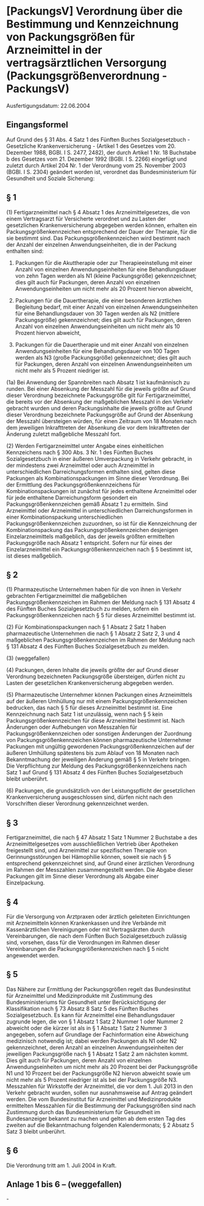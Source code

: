 # [PackungsV] Verordnung über die Bestimmung und Kennzeichnung von Packungsgrößen für Arzneimittel in der vertragsärztlichen Versorgung  (Packungsgrößenverordnung - PackungsV)

Ausfertigungsdatum: 22.06.2004

 

## Eingangsformel

Auf Grund des § 31 Abs. 4 Satz 1 des Fünften Buches Sozialgesetzbuch - Gesetzliche Krankenversicherung - (Artikel 1 des Gesetzes vom 20. Dezember 1988, BGBl. I S. 2477, 2482), der durch Artikel 1 Nr. 18 Buchstabe b des Gesetzes vom 21. Dezember 1992 (BGBl. I S. 2266) eingefügt und zuletzt durch Artikel 204 Nr. 1 der Verordnung vom 25. November 2003 (BGBl. I S. 2304) geändert worden ist, verordnet das Bundesministerium für Gesundheit und Soziale Sicherung:


## § 1

(1) Fertigarzneimittel nach § 4 Absatz 1 des Arzneimittelgesetzes, die von einem Vertragsarzt für Versicherte verordnet und zu Lasten der gesetzlichen Krankenversicherung abgegeben werden können, erhalten ein Packungsgrößenkennzeichen entsprechend der Dauer der Therapie, für die sie bestimmt sind. Das Packungsgrößenkennzeichen wird bestimmt nach der Anzahl der einzelnen Anwendungseinheiten, die in der Packung enthalten sind:

1. Packungen für die Akuttherapie oder zur Therapieeinstellung mit einer Anzahl von einzelnen Anwendungseinheiten für eine Behandlungsdauer von zehn Tagen werden als N1 (kleine Packungsgröße) gekennzeichnet; dies gilt auch für Packungen, deren Anzahl von einzelnen Anwendungseinheiten um nicht mehr als 20 Prozent hiervon abweicht,

2. Packungen für die Dauertherapie, die einer besonderen ärztlichen Begleitung bedarf, mit einer Anzahl von einzelnen Anwendungseinheiten für eine Behandlungsdauer von 30 Tagen werden als N2 (mittlere Packungsgröße) gekennzeichnet; dies gilt auch für Packungen, deren Anzahl von einzelnen Anwendungseinheiten um nicht mehr als 10 Prozent hiervon abweicht,

3. Packungen für die Dauertherapie und mit einer Anzahl von einzelnen Anwendungseinheiten für eine Behandlungsdauer von 100 Tagen werden als N3 (große Packungsgröße) gekennzeichnet; dies gilt auch für Packungen, deren Anzahl von einzelnen Anwendungseinheiten um nicht mehr als 5 Prozent niedriger ist.

(1a) Bei Anwendung der Spannbreiten nach Absatz 1 ist kaufmännisch zu runden. Bei einer Absenkung der Messzahl für die jeweils größte auf Grund dieser Verordnung bezeichnete Packungsgröße gilt für Fertigarzneimittel, die bereits vor der Absenkung der maßgeblichen Messzahl in den Verkehr gebracht wurden und deren Packungsinhalte die jeweils größte auf Grund dieser Verordnung bezeichnete Packungsgröße auf Grund der Absenkung der Messzahl übersteigen würden, für einen Zeitraum von 18 Monaten nach dem jeweiligen Inkrafttreten der Absenkung die vor dem Inkrafttreten der Änderung zuletzt maßgebliche Messzahl fort.

(2) Werden Fertigarzneimittel unter Angabe eines einheitlichen Kennzeichens nach § 300 Abs. 3 Nr. 1 des Fünften Buches Sozialgesetzbuch in einer äußeren Umverpackung in Verkehr gebracht, in der mindestens zwei Arzneimittel oder auch Arzneimittel in unterschiedlichen Darreichungsformen enthalten sind, gelten diese Packungen als Kombinationspackungen im Sinne dieser Verordnung. Bei der Ermittlung des Packungsgrößenkennzeichens für Kombinationspackungen ist zunächst für jedes enthaltene Arzneimittel oder für jede enthaltene Darreichungsform gesondert ein Packungsgrößenkennzeichen gemäß Absatz 1 zu ermitteln. Sind Arzneimittel oder Arzneimittel in unterschiedlichen Darreichungsformen in einer Kombinationspackung unterschiedlichen Packungsgrößenkennzeichen zuzuordnen, so ist für die Kennzeichnung der Kombinationspackung das Packungsgrößenkennzeichen desjenigen Einzelarzneimittels maßgeblich, das der jeweils größten ermittelten Packungsgröße nach Absatz 1 entspricht. Sofern nur für eines der Einzelarzneimittel ein Packungsgrößenkennzeichen nach § 5 bestimmt ist, ist dieses maßgeblich.


## § 2

(1) Pharmazeutische Unternehmen haben für die von ihnen in Verkehr gebrachten Fertigarzneimittel die maßgeblichen Packungsgrößenkennzeichen im Rahmen der Meldung nach § 131 Absatz 4 des Fünften Buches Sozialgesetzbuch zu melden, sofern ein Packungsgrößenkennzeichen nach § 5 für dieses Arzneimittel bestimmt ist.

(2) Für Kombinationspackungen nach § 1 Absatz 2 Satz 1 haben pharmazeutische Unternehmen die nach § 1 Absatz 2 Satz 2, 3 und 4 maßgeblichen Packungsgrößenkennzeichen im Rahmen der Meldung nach § 131 Absatz 4 des Fünften Buches Sozialgesetzbuch zu melden.

(3) (weggefallen)

(4) Packungen, deren Inhalte die jeweils größte der auf Grund dieser Verordnung bezeichneten Packungsgröße übersteigen, dürfen nicht zu Lasten der gesetzlichen Krankenversicherung abgegeben werden.

(5) Pharmazeutische Unternehmer können Packungen eines Arzneimittels auf der äußeren Umhüllung nur mit einem Packungsgrößenkennzeichen bedrucken, das nach § 5 für dieses Arzneimittel bestimmt ist. Eine Kennzeichnung nach Satz 1 ist unzulässig, wenn nach § 5 kein Packungsgrößenkennzeichen für diese Arzneimittel bestimmt ist. Nach Änderungen oder Aufhebungen von Messzahlen für Packungsgrößenkennzeichen oder sonstigen Änderungen der Zuordnung von Packungsgrößenkennzeichen können pharmazeutische Unternehmer Packungen mit ungültig gewordenen Packungsgrößenkennzeichen auf der äußeren Umhüllung spätestens bis zum Ablauf von 18 Monaten nach Bekanntmachung der jeweiligen Änderung gemäß § 5 in Verkehr bringen. Die Verpflichtung zur Meldung des Packungsgrößenkennzeichens nach Satz 1 auf Grund § 131 Absatz 4 des Fünften Buches Sozialgesetzbuch bleibt unberührt.

(6) Packungen, die grundsätzlich von der Leistungspflicht der gesetzlichen Krankenversicherung ausgeschlossen sind, dürfen nicht nach den Vorschriften dieser Verordnung gekennzeichnet werden.


## § 3

Fertigarzneimittel, die nach § 47 Absatz 1 Satz 1 Nummer 2 Buchstabe a des Arzneimittelgesetzes vom ausschließlichen Vertrieb über Apotheken freigestellt sind, und Arzneimittel zur spezifischen Therapie von Gerinnungsstörungen bei Hämophilie können, soweit sie nach § 5 entsprechend gekennzeichnet sind, auf Grund einer ärztlichen Verordnung im Rahmen der Messzahlen zusammengestellt werden. Die Abgabe dieser Packungen gilt im Sinne dieser Verordnung als Abgabe einer Einzelpackung.


## § 4

Für die Versorgung von Arztpraxen oder ärztlich geleiteten Einrichtungen mit Arzneimitteln können Krankenkassen und ihre Verbände mit Kassenärztlichen Vereinigungen oder mit Vertragsärzten durch Vereinbarungen, die nach dem Fünften Buch Sozialgesetzbuch zulässig sind, vorsehen, dass für die Verordnungen im Rahmen dieser Vereinbarungen die Packungsgrößenkennzeichen nach § 5 nicht angewendet werden.


## § 5

Das Nähere zur Ermittlung der Packungsgrößen regelt das Bundesinstitut für Arzneimittel und Medizinprodukte mit Zustimmung des Bundesministeriums für Gesundheit unter Berücksichtigung der Klassifikation nach § 73 Absatz 8 Satz 5 des Fünften Buches Sozialgesetzbuch. Es kann für Arzneimittel eine Behandlungsdauer zugrunde legen, die von § 1 Absatz 1 Satz 2 Nummer 1 oder Nummer 2 abweicht oder die kürzer ist als in § 1 Absatz 1 Satz 2 Nummer 3 angegeben, sofern auf Grundlage der Fachinformation eine Abweichung medizinisch notwendig ist; dabei werden Packungen als N1 oder N2 gekennzeichnet, deren Anzahl an einzelnen Anwendungseinheiten der jeweiligen Packungsgröße nach § 1 Absatz 1 Satz 2 am nächsten kommt. Dies gilt auch für Packungen, deren Anzahl von einzelnen Anwendungseinheiten um nicht mehr als 20 Prozent bei der Packungsgröße N1 und 10 Prozent bei der Packungsgröße N2 hiervon abweicht sowie um nicht mehr als 5 Prozent niedriger ist als bei der Packungsgröße N3. Messzahlen für Wirkstoffe der Arzneimittel, die vor dem 1. Juli 2013 in den Verkehr gebracht wurden, sollen nur ausnahmsweise auf Antrag geändert werden. Die vom Bundesinstitut für Arzneimittel und Medizinprodukte ermittelten Messzahlen für die Bestimmung der Packungsgrößen sind nach Zustimmung durch das Bundesministerium für Gesundheit im Bundesanzeiger bekannt zu machen und gelten ab dem ersten Tag des zweiten auf die Bekanntmachung folgenden Kalendermonats; § 2 Absatz 5 Satz 3 bleibt unberührt.


## § 6

Die Verordnung tritt am 1. Juli 2004 in Kraft.


## Anlage 1 bis 6 – (weggefallen)

\-
